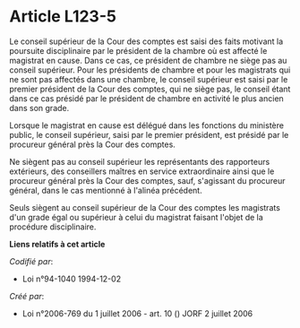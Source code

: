 # Article L123-5

Le conseil supérieur de la Cour des comptes est saisi des faits motivant la poursuite disciplinaire par le président de la
chambre où est affecté le magistrat en cause. Dans ce cas, ce président de chambre ne siège pas au conseil supérieur. Pour
les présidents de chambre et pour les magistrats qui ne sont pas affectés dans une chambre, le conseil supérieur est saisi
par le premier président de la Cour des comptes, qui ne siège pas, le conseil étant dans ce cas présidé par le président de
chambre en activité le plus ancien dans son grade.

Lorsque le magistrat en cause est délégué dans les fonctions du ministère public, le conseil supérieur, saisi par le premier
président, est présidé par le procureur général près la Cour des comptes.

Ne siègent pas au conseil supérieur les représentants des rapporteurs extérieurs, des conseillers maîtres en service
extraordinaire ainsi que le procureur général près la Cour des comptes, sauf, s'agissant du procureur général, dans le cas
mentionné à l'alinéa précédent.

Seuls siègent au conseil supérieur de la Cour des comptes les magistrats d'un grade égal ou supérieur à celui du magistrat
faisant l'objet de la procédure disciplinaire.

**Liens relatifs à cet article**

_Codifié par_:

  - Loi n°94-1040 1994-12-02

_Créé par_:

  - Loi n°2006-769 du 1 juillet 2006 - art. 10 () JORF 2 juillet 2006
